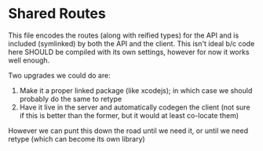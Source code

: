 # Shared Routes

This file encodes the routes (along with reified types) for the API and is included (symlinked) by both the API and the client. This isn't ideal b/c code here SHOULD be compiled with its own settings, however for now it works well enough.

Two upgrades we could do are:

1. Make it a proper linked package (like xcodejs); in which case we should probably do the same to retype
2. Have it live in the server and automatically codegen the client (not sure if this is better than the former, but it would at least co-locate them)

However we can punt this down the road until we need it, or until we need retype (which can become its own library)
